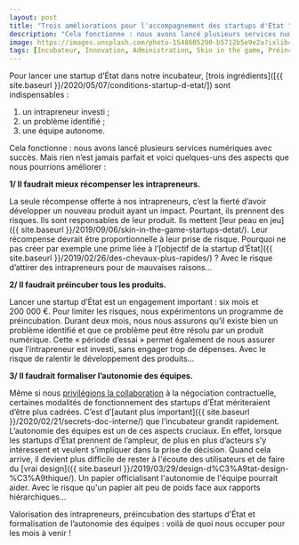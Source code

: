 ```yaml
---
layout: post
title: "Trois améliorations pour l'accompagnement des startups d'État "
description: "Cela fonctionne : nous avons lancé plusieurs services numériques avec succès. Mais rien n’est jamais parfait et voici quelques-uns des aspects que nous pourrions améliorer :"
image: https://images.unsplash.com/photo-1548605290-b5712b5e9e2a?ixlib=rb-1.2.1&ixid=eyJhcHBfaWQiOjEyMDd9&auto=format&fit=crop&w=1200&q=80
tags: [Incubateur, Innovation, Administration, Skin in the game, Préincubation, Autonomie]
---
```


Pour lancer une startup d’État dans notre incubateur, [trois ingrédients]([{{ site.baseurl }}/2020/05/07/conditions-startup-d-etat/]) sont indispensables :

1. un intrapreneur investi ;
2. un problème identifié ;
3. une équipe autonome.

Cela fonctionne : nous avons lancé plusieurs services numériques avec succès. Mais rien n’est jamais parfait et voici quelques-uns des aspects que nous pourrions améliorer :

**1/ Il faudrait mieux récompenser les intrapreneurs.**

La seule récompense offerte à nos intrapreneurs, c’est la fierté d’avoir développer un nouveau produit ayant un impact. Pourtant, ils prennent des risques. Ils sont responsables de leur produit. Ils mettent [leur peau en jeu]({{ site.baseurl }}/2019/09/06/skin-in-the-game-startups-detat/). Leur récompense devrait être proportionnelle à leur prise de risque. Pourquoi ne pas créer par exemple une prime liée à l’[objectif de la startup d’État]({{ site.baseurl }}/2019/02/26/des-chevaux-plus-rapides/) ? Avec le risque d’attirer des intrapreneurs pour de mauvaises raisons…

**2/ Il faudrait préincuber tous les produits.**

Lancer une startup d’État est un engagement important : six mois et 200 000 €. Pour limiter les risques, nous expérimentons un programme de préincubation. Durant deux mois, nous nous assurons qu’il existe bien un problème identifié et que ce problème peut être résolu par un produit numérique. Cette « période d’essai » permet également de nous assurer que l’intrapreneur est investi, sans engager trop de dépenses. Avec le risque de ralentir le développement des produits…

**3/ Il faudrait formaliser l’autonomie des équipes.**

Même si nous [privilégions la collaboration](http://agilemanifesto.org/iso/fr/manifesto.html) à la négociation contractuelle, certaines modalités de fonctionnement des startups d’État mériteraient d’être plus cadrées. C’est d’[autant plus important]({{ site.baseurl }}/2020/02/21/secrets-doc-interne/) que l’incubateur grandit rapidement. L’autonomie des équipes est un de ces aspects cruciaux. En effet, lorsque les startups d’État prennent de l’ampleur, de plus en plus d’acteurs s’y intéressent et veulent s’impliquer dans la prise de décision. Quand cela arrive, il devient plus difficile de rester à l'écoute des utilisateurs et de faire du [vrai design]({{ site.baseurl }}/2019/03/29/design-d%C3%A9tat-design-%C3%A9thique/). Un papier officialisant l'autonomie de l'équipe pourrait aider. Avec le risque qu'un papier ait peu de poids face aux rapports hiérarchiques…

Valorisation des intrapreneurs, préincubation des startups d'État et formalisation de l’autonomie des équipes : voilà de quoi nous occuper pour les mois à venir !

